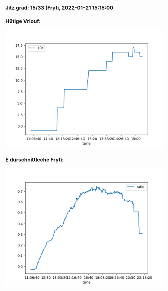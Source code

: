 ### Jitz grad: 15/33 (Fryti, 2022-01-21 15:15:00

### Hütige Vrlouf:
![Graph](Today.png)

### E durschnittleche Fryti:
![Graph](Fryti.png)